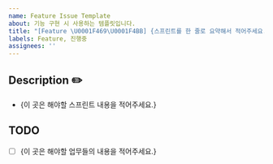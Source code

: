 ```yaml
---
name: Feature Issue Template
about: 기능 구현 시 사용하는 템플릿입니다.
title: "[Feature \U0001F469‍\U0001F4BB] {스프린트를 한 줄로 요약해서 적어주세요.}"
labels: Feature, 진행중
assignees: ''
---
```


## Description ✏️

- {이 곳은 해야할 스프린트 내용을 적어주세요.}

## TODO

- [ ] {이 곳은 해야할 업무들의 내용을 적어주세요.}
